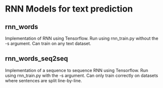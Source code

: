 # RNN Models for text prediction

## rnn_words
Implementation of RNN using Tensorflow.
Run using rnn_train.py without the -s argument.
Can train on any text dataset.
## rnn_words_seq2seq
Implementation of a sequence to sequence RNN using Tensorflow.
Run using rnn_train.py with the -s argument.
Can only train correctly on datasets where sentences are split line-by-line.
